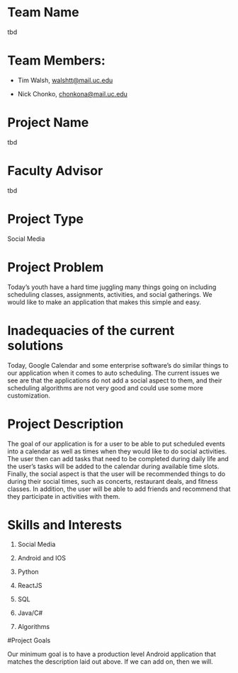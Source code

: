 # Team Name

tbd

# Team Members:

 - Tim Walsh, walshtt@mail.uc.edu

 - Nick Chonko, chonkona@mail.uc.edu

# Project Name

tbd

# Faculty Advisor

tbd

# Project Type

Social Media

# Project Problem

Today’s youth have a hard time juggling many things going on including scheduling classes, assignments, activities, and social gatherings. We would like to make an application that makes this simple and easy.

# Inadequacies of the current solutions

Today, Google Calendar and some enterprise software’s do similar things to our application when it comes to auto scheduling. The current issues we see are that the applications do not add a social aspect to them, and their scheduling algorithms are not very good and could use some more customization.

# Project Description

The goal of our application is for a user to be able to put scheduled events into a calendar as well as times when they would like to do social activities. The user then can add tasks that need to be completed during daily life and the user’s tasks will be added to the calendar during available time slots. Finally, the social aspect is that the user will be recommended things to do during their social times, such as concerts, restaurant deals, and fitness classes. In addition, the user will be able to add friends and recommend that they participate in activities with them.

# Skills and Interests

1. Social Media

2. Android and IOS

3. Python

4. ReactJS

5. SQL

6. Java/C#

7. Algorithms

#Project Goals

Our minimum goal is to have a production level Android application that matches the description laid out above. If we can add on, then we will.